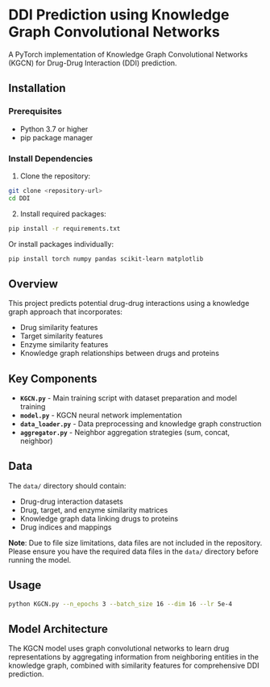 # DDI Prediction using Knowledge Graph Convolutional Networks

A PyTorch implementation of Knowledge Graph Convolutional Networks (KGCN) for Drug-Drug Interaction (DDI) prediction.

## Installation

### Prerequisites
- Python 3.7 or higher
- pip package manager

### Install Dependencies

1. Clone the repository:
```bash
git clone <repository-url>
cd DDI
```

2. Install required packages:
```bash
pip install -r requirements.txt
```

Or install packages individually:
```bash
pip install torch numpy pandas scikit-learn matplotlib
```

## Overview

This project predicts potential drug-drug interactions using a knowledge graph approach that incorporates:
- Drug similarity features
- Target similarity features  
- Enzyme similarity features
- Knowledge graph relationships between drugs and proteins

## Key Components

- **`KGCN.py`** - Main training script with dataset preparation and model training
- **`model.py`** - KGCN neural network implementation
- **`data_loader.py`** - Data preprocessing and knowledge graph construction
- **`aggregator.py`** - Neighbor aggregation strategies (sum, concat, neighbor)

## Data

The `data/` directory should contain:
- Drug-drug interaction datasets
- Drug, target, and enzyme similarity matrices
- Knowledge graph data linking drugs to proteins
- Drug indices and mappings

**Note**: Due to file size limitations, data files are not included in the repository. Please ensure you have the required data files in the `data/` directory before running the model.

## Usage

```bash
python KGCN.py --n_epochs 3 --batch_size 16 --dim 16 --lr 5e-4
```

## Model Architecture

The KGCN model uses graph convolutional networks to learn drug representations by aggregating information from neighboring entities in the knowledge graph, combined with similarity features for comprehensive DDI prediction.